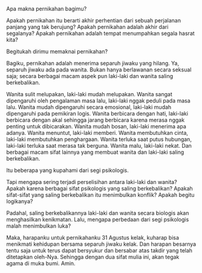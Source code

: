 Apa makna pernikahan bagimu?

Apakah pernikahan itu berarti akhir perhentian dari sebuah perjalanan panjang yang tak berujung? Apakah pernikahan adalah akhir dari segalanya? Apakah pernikahan adalah tempat menumpahkan segala hasrat kita?

Begitukah dirimu memaknai pernikahan?

Bagiku, pernikahan adalah menerima separuh jiwaku yang hilang. Ya, separuh jiwaku ada pada wanita. Bukan hanya berlawanan secara seksual saja; secara berbagai macam aspek pun laki-laki dan wanita saling berkebalikan.

Wanita sulit melupakan, laki-laki mudah melupakan. Wanita sangat dipengaruhi oleh pengalaman masa lalu, laki-laki nggak peduli pada masa lalu. Wanita mudah dipengaruhi secara emosional, laki-laki mudah dipengaruhi pada pemikiran logis. Wanita berbicara dengan hati, laki-laki berbicara dengan akal sehingga jarang berbicara karena merasa nggak penting untuk dibicarakan. Wanita mudah bosan, laki-laki menerima apa adanya. Wanita menuntut, laki-laki memberi. Wanita membutuhkan cinta, laki-laki membutuhkan penghargaan. Wanita terluka saat putus hubungan, laki-laki terluka saat merasa tak berguna. Wanita malu, laki-laki nekat. Dan berbagai macam sifat lainnya yang membuat wanita dan laki-laki saling berkebalikan.

Itu beberapa yang kupahami dari segi psikologis.

Tapi mengapa sering terjadi perselisihan antara laki-laki dan wanita? Apakah karena berbagai sifat psikologis yang saling berkebalikan? Apakah sifat-sifat yang saling berkebalikan itu menimbulkan konflik? Apakah begitu logikanya?

Padahal, saling berkebalikannya laki-laki dan wanita secara biologis akan menghasilkan kenikmatan. Lalu, mengapa perbedaan dari segi psikologis malah menimbulkan luka?

Maka, harapanku untuk pernikahanku 31 Agustus kelak, kuharap bisa menikmati kehidupan bersama separuh jiwaku kelak. Dan harapan besarnya tentu saja untuk terus dapat bersyukur dan bersabar atas takdir yang telah ditetapkan oleh-Nya. Sehingga dengan dua sifat mulia ini, akan tegak agama di muka bumi. Amin.